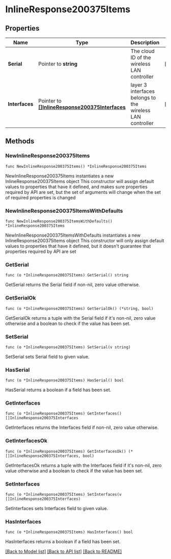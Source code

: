 # InlineResponse200375Items

## Properties

Name | Type | Description | Notes
------------ | ------------- | ------------- | -------------
**Serial** | Pointer to **string** | The cloud ID of the wireless LAN controller | [optional] 
**Interfaces** | Pointer to [**[]InlineResponse200375Interfaces**](InlineResponse200375Interfaces.md) | layer 3 interfaces belongs to the wireless LAN controller | [optional] 

## Methods

### NewInlineResponse200375Items

`func NewInlineResponse200375Items() *InlineResponse200375Items`

NewInlineResponse200375Items instantiates a new InlineResponse200375Items object
This constructor will assign default values to properties that have it defined,
and makes sure properties required by API are set, but the set of arguments
will change when the set of required properties is changed

### NewInlineResponse200375ItemsWithDefaults

`func NewInlineResponse200375ItemsWithDefaults() *InlineResponse200375Items`

NewInlineResponse200375ItemsWithDefaults instantiates a new InlineResponse200375Items object
This constructor will only assign default values to properties that have it defined,
but it doesn't guarantee that properties required by API are set

### GetSerial

`func (o *InlineResponse200375Items) GetSerial() string`

GetSerial returns the Serial field if non-nil, zero value otherwise.

### GetSerialOk

`func (o *InlineResponse200375Items) GetSerialOk() (*string, bool)`

GetSerialOk returns a tuple with the Serial field if it's non-nil, zero value otherwise
and a boolean to check if the value has been set.

### SetSerial

`func (o *InlineResponse200375Items) SetSerial(v string)`

SetSerial sets Serial field to given value.

### HasSerial

`func (o *InlineResponse200375Items) HasSerial() bool`

HasSerial returns a boolean if a field has been set.

### GetInterfaces

`func (o *InlineResponse200375Items) GetInterfaces() []InlineResponse200375Interfaces`

GetInterfaces returns the Interfaces field if non-nil, zero value otherwise.

### GetInterfacesOk

`func (o *InlineResponse200375Items) GetInterfacesOk() (*[]InlineResponse200375Interfaces, bool)`

GetInterfacesOk returns a tuple with the Interfaces field if it's non-nil, zero value otherwise
and a boolean to check if the value has been set.

### SetInterfaces

`func (o *InlineResponse200375Items) SetInterfaces(v []InlineResponse200375Interfaces)`

SetInterfaces sets Interfaces field to given value.

### HasInterfaces

`func (o *InlineResponse200375Items) HasInterfaces() bool`

HasInterfaces returns a boolean if a field has been set.


[[Back to Model list]](../README.md#documentation-for-models) [[Back to API list]](../README.md#documentation-for-api-endpoints) [[Back to README]](../README.md)


